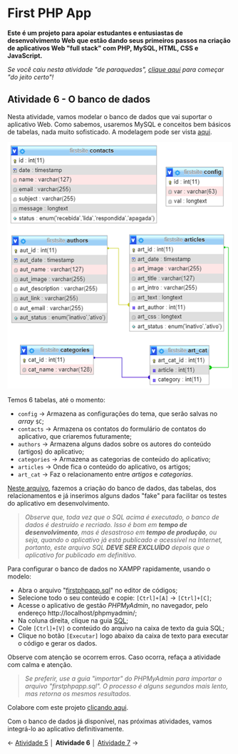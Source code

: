 
# First PHP App

**Este é um projeto para apoiar estudantes e entusiastas de desenvolvimento Web que estão dando seus primeiros passos na criação de aplicativos Web "full stack" com PHP, MySQL, HTML, CSS e JavaScript.**

*Se você caiu nesta atividade "de paraquedas", [clique aqui](https://github.com/Luferat/firstphpapp) para começar "do jeito certo"!*

## Atividade 6 - O banco de dados

Nesta atividade, vamos modelar o banco de dados que vai suportar o aplicativo Web. Como sabemos, usaremos MySQL e conceitos bem básicos de tabelas, nada muito sofisticado. A modelagem pode ser vista [aqui](https://raw.githubusercontent.com/Luferat/firstphpapp/Atividade_06/img/firstsite_database.png).

![Modelagem do banco de dados](https://raw.githubusercontent.com/Luferat/firstphpapp/Atividade_06/img/firstsite_database.png)


Temos 6 tabelas, até o momento:

- `config`  → Armazena as configurações do tema, que serão salvas no *array* `$C`;
- `contacts` → Armazena os contatos do formulário de contatos do aplicativo, que criaremos futuramente;
- `authors` → Armazena alguns dados sobre os autores do conteúdo (artigos) do aplicativo;
- `categories` → Armazena as categorias de conteúdo do aplicativo;
- `articles` → Onde fica o conteúdo do aplicativo, os artigos;
- `art_cat` → Faz o relacionamento entre *artigos* e *categorias*.

[Neste arquivo](https://raw.githubusercontent.com/Luferat/firstphpapp/Atividade_06/firstphpapp.sql), fazemos a criação do banco de dados, das tabelas, dos relacionamentos e já inserimos alguns dados "fake" para facilitar os testes do aplicativo em desenvolvimento. 

>*Observe que, toda vez que o SQL acima é executado, o banco de dados é destruído e recriado. Isso é bom em **tempo de desenvolvimento**, mas é desastroso em **tempo de produção**, ou seja, quando o aplicativo já está publicado e acessível na Internet, portanto, este arquivo SQL **DEVE SER EXCLUÍDO** depois que o aplicativo for publicado em definitivo.*

Para configurar o banco de dados no XAMPP rapidamente, usando o modelo:

- Abra o arquivo "[firstphpapp.sql](https://raw.githubusercontent.com/Luferat/firstphpapp/Atividade_006/firstphpapp.sql)" no editor de códigos;
- Selecione todo o seu conteúdo e copie: `[Ctrl]+[A]` → `[Ctrl]+[C]`;
- Acesse o aplicativo de gestão *PHPMyAdmin*, no navegador, pelo endereço http://localhost/phpmyadmin/;
- Na coluna direita, clique na guia [SQL](http://localhost/phpmyadmin/index.php?route=/server/sql);
- Cole `[Ctrl]+[V]` o conteúdo do arquivo na caixa de texto da guia SQL;
- Clique no botão `[Executar]` logo abaixo da caixa de texto para executar o código e gerar os dados.

Observe com atenção se ocorrem erros. Caso ocorra, refaça a atividade com calma e atenção.

> *Se preferir, use a guia "importar" do PHPMyAdmin para importar o arquivo "firstphpapp.sql". O processo é alguns segundos mais lento, mas retorna os mesmos resultados.*

Colabore com este projeto [clicando aqui](https://github.com/Luferat/firstphpapp/issues).

Com o banco de dados já disponível, nas próximas atividades, vamos integrá-lo ao aplicativo definitivamente.

← [Atividade 5](https://github.com/Luferat/firstphpapp/tree/Atividade_005) │ **Atividade 6** │ [Atividade 7](https://github.com/Luferat/firstphpapp/tree/Atividade_007) →